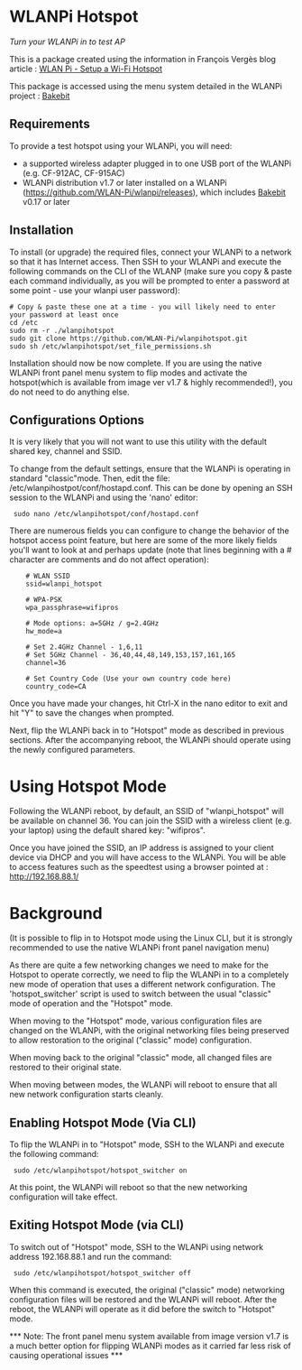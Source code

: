 # WLANPi Hotspot
*Turn your WLANPi in to test AP*

This is a package created using the information in François Vergès blog article : [WLAN Pi - Setup a Wi-Fi Hotspot](https://www.semfionetworks.com/blog/wlan-pi-setup-a-wi-fi-hotspot)

This package is accessed using the menu system detailed in the WLANPi project : [Bakebit](https://github.com/WLAN-Pi/BakeBit)

## Requirements

To provide a test hotspot using your WLANPi, you will need:

 - a supported wireless adapter plugged in to one USB port of the WLANPi (e.g. CF-912AC, CF-915AC)
 - WLANPi distribution v1.7 or later installed on a WLANPi (https://github.com/WLAN-Pi/wlanpi/releases), which includes [Bakebit](https://github.com/WLAN-Pi/BakeBit) v0.17 or later

## Installation

To install (or upgrade) the required files, connect your WLANPi to a network so that it has Internet access. Then SSH to your WLANPi and execute the following commands on the CLI of the WLANP (make sure you copy & paste each command individually, as you will be prompted to enter a password at some point - use your wlanpi user password):

```
# Copy & paste these one at a time - you will likely need to enter your password at least once
cd /etc
sudo rm -r ./wlanpihotspot
sudo git clone https://github.com/WLAN-Pi/wlanpihotspot.git
sudo sh /etc/wlanpihotspot/set_file_permissions.sh
```
 
Installation should now be now complete. If you are using the native WLANPi front panel menu system to flip modes and activate the hotspot(which is available from image ver v1.7 & highly recommended!), you do not need to do anything else.

## Configurations Options

It is very likely that you will not want to use this utility with the default shared key, channel and SSID. 

To change from the default settings, ensure that the WLANPi is operating in standard "classic"mode. Then, edit the file: /etc/wlanpihostpot/conf/hostapd.conf. This can be done by opening an SSH session to the WLANPi and using the 'nano' editor:

```
 sudo nano /etc/wlanpihotspot/conf/hostapd.conf
```

There are numerous fields you can configure to change the behavior of the hotspot access point feature, but here are some of the more likely fields you'll want to look at and perhaps update (note that lines beginning with a # character are comments and do not affect operation):

```
    # WLAN SSID
    ssid=wlanpi_hotspot

    # WPA-PSK
    wpa_passphrase=wifipros

    # Mode options: a=5GHz / g=2.4GHz
    hw_mode=a

    # Set 2.4GHz Channel - 1,6,11
    # Set 5GHz Channel - 36,40,44,48,149,153,157,161,165
    channel=36

    # Set Country Code (Use your own country code here)
    country_code=CA
```

Once you have made your changes, hit Ctrl-X in the nano editor to exit and hit "Y" to save the changes when prompted.

Next, flip the WLANPi back in to "Hotspot" mode as described in previous sections. After the accompanying reboot, the WLANPi should operate using the newly configured parameters.

# Using Hotspot Mode

Following the WLANPi reboot, by default, an SSID of "wlanpi_hotspot" will be available on channel 36. You can join the SSID with a wireless client (e.g. your laptop) using the default shared key: "wifipros".

Once you have joined the SSID, an IP address is assigned to your client device via DHCP and you will have access to the WLANPi. You will be able to access features such as the speedtest using a browser pointed at : http://192.168.88.1/

# Background

(It is possible to flip in to Hotspot mode using the Linux CLI, but it is strongly recommended to use the native WLANPi front panel navigation menu)

As there are quite a few networking changes we need to make for the Hotspot to operate correctly, we need to flip the WLANPi in to a completely new mode of operation that uses a different network configuration. The 'hotspot_switcher' script is used to switch between the usual "classic" mode of operation and the "Hotspot" mode. 

When moving to the "Hotspot" mode, various configuration files are changed on the WLANPi, with the original networking files being preserved to allow restoration to the original ("classic" mode) configuration. 

When moving back to the original "classic" mode, all changed files are restored to their original state. 

When moving between modes, the WLANPi will reboot to ensure that all new network configuration starts cleanly. 

## Enabling Hotspot Mode (Via CLI)

To flip the WLANPi in to "Hotspot" mode, SSH to the WLANPi and execute the following command:

```
 sudo /etc/wlanpihotspot/hotspot_switcher on
```

At this point, the WLANPi will reboot so that the new networking configuration will take effect. 


## Exiting Hotspot Mode (via CLI)

To switch out of "Hotspot" mode, SSH to the WLANPi using network address 192.168.88.1 and run the command: 

```
 sudo /etc/wlanpihotspot/hotspot_switcher off
```

When this command is executed, the original ("classic" mode) networking configuration files will be restored and the WLANPi will reboot. After the reboot, the WLANPi will operate as it did before the switch to "Hotspot" mode.

*** Note: The front panel menu system available from image version v1.7 is a much better option for flipping WLANPi modes as it carried far less risk of causing operational issues ***


